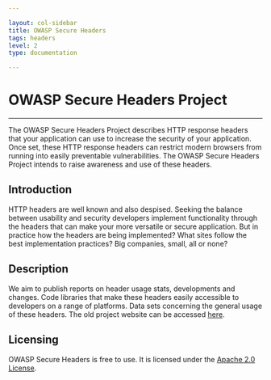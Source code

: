 ```yaml
---

layout: col-sidebar
title: OWASP Secure Headers
tags: headers
level: 2
type: documentation

---
```


# OWASP Secure Headers Project
----

The OWASP Secure Headers Project describes HTTP response headers that your application can use to increase the security of your application. Once set, these HTTP response headers can restrict modern browsers from running into easily preventable vulnerabilities. The OWASP Secure Headers Project intends to raise awareness and use of these headers.

## Introduction

HTTP headers are well known and also despised. Seeking the balance between usability and security developers implement functionality through the headers that can make your more versatile or secure application. But in practice how the headers are being implemented? What sites follow the best implementation practices? Big companies, small, all or none?

## Description

We aim to publish reports on header usage stats, developments and changes. Code libraries that make these headers easily accessible to developers on a range of platforms. Data sets concerning the general usage of these headers.
The old project website can be accessed [here](https://wiki.owasp.org/index.php/OWASP_Secure_Headers_Project).

## Licensing

OWASP Secure Headers is free to use. It is licensed under the [Apache 2.0 License](LICENSE).
